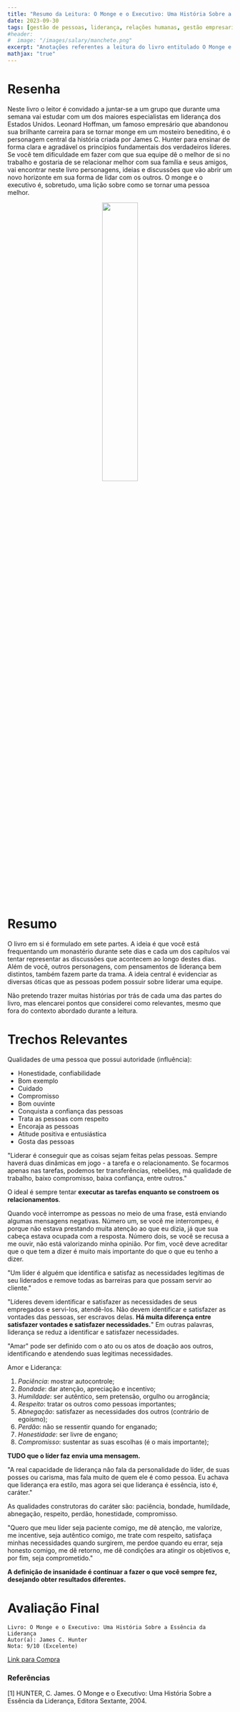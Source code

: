 ```yaml
---
title: "Resumo da Leitura: O Monge e o Executivo: Uma História Sobre a Essência da Liderança"
date: 2023-09-30
tags: [gestão de pessoas, liderança, relações humanas, gestão empresarial]
#header:
#  image: "/images/salary/manchete.png"
excerpt: "Anotações referentes a leitura do livro entitulado O Monge e o Executivo: Uma História Sobre a Essência da Liderança de James C. Hunter."
mathjax: "true"
---
```


# Resenha

Neste livro o leitor é convidado a juntar-se a um grupo que durante uma semana vai estudar com um dos maiores especialistas em liderança dos Estados Unidos. Leonard Hoffman, um famoso empresário que abandonou sua brilhante carreira para se tornar monge em um mosteiro beneditino, é o personagem central da história criada por James C. Hunter para ensinar de forma clara e agradável os princípios fundamentais dos verdadeiros líderes. Se você tem dificuldade em fazer com que sua equipe dê o melhor de si no trabalho e gostaria de se relacionar melhor com sua família e seus amigos, vai encontrar neste livro personagens, ideias e discussões que vão abrir um novo horizonte em sua forma de lidar com os outros. O monge e o executivo é, sobretudo, uma lição sobre como se tornar uma pessoa melhor.


<center>
<img src="https://m.media-amazon.com/images/I/8192shIMsyL._SY522_.jpg" style="width:40%"></center>

# Resumo

O livro em si é formulado em sete partes. A ideia é que você está frequentando um monastério durante sete dias e cada um dos capítulos vai tentar representar as discussões que acontecem ao longo destes dias. Além de você, outros personagens, com pensamentos de liderança bem distintos, também fazem parte da trama. A ideia central é evidenciar as diversas óticas que as pessoas podem possuir sobre liderar uma equipe.

Não pretendo trazer muitas histórias por trás de cada uma das partes do livro, mas elencarei pontos que considerei como relevantes, mesmo que fora do contexto abordado durante a leitura.

# Trechos Relevantes

Qualidades de uma pessoa que possui autoridade (influência):
- Honestidade, confiabilidade
- Bom exemplo
- Cuidado
- Compromisso
- Bom ouvinte
- Conquista a confiança das pessoas
- Trata as pessoas com respeito
- Encoraja as pessoas
- Atitude positiva e entusiástica
- Gosta das pessoas


"Liderar é conseguir que as coisas sejam feitas pelas pessoas. Sempre haverá duas dinâmicas em jogo - a tarefa e o relacionamento. Se focarmos apenas nas tarefas, podemos ter transferências, rebeliões, má qualidade de trabalho, baixo compromisso, baixa confiança, entre outros."

O ideal é sempre tentar **executar as tarefas enquanto se constroem os relacionamentos**.

Quando você interrompe as pessoas no meio de uma frase, está enviando algumas mensagens negativas. Número um, se você me interrompeu, é porque não estava prestando muita atenção ao que eu dizia, já que sua cabeça estava ocupada com a resposta. Número dois, se você se recusa a me ouvir, não está valorizando minha opinião. Por fim, você deve acreditar que o que tem a dizer é muito mais importante do que o que eu tenho a dizer.

"Um líder é alguém que identifica e satisfaz as necessidades legítimas de seu liderados e remove todas as barreiras para que possam servir ao cliente."

"Líderes devem identificar e satisfazer as necessidades de seus empregados e servi-los, atendê-los. Não devem identificar e satisfazer as vontades das pessoas, ser escravos delas. **Há muita diferença entre satisfazer vontades e satisfazer necessidades.**" Em outras palavras, liderança se reduz a identificar e satisfazer necessidades.

"Amar" pode ser definido com o ato ou os atos de doação aos outros, identificando e atendendo suas legitimas necessidades.

Amor e Liderança:
1. *Paciência*: mostrar autocontrole;
2. *Bondade*: dar atenção, apreciação e incentivo;
3. *Humildade*: ser autêntico, sem pretensão, orgulho ou arrogância;
4. *Respeito*: tratar os outros como pessoas importantes;
5. *Abnegação*: satisfazer as necessidades dos outros (contrário de egoísmo);
6. *Perdão*: não se ressentir quando for enganado;
7. *Honestidade*: ser livre de engano;
8. *Compromisso*: sustentar as suas escolhas (é o mais importante);

**TUDO que o líder faz envia uma mensagem.**

"A real capacidade de liderança não fala da personalidade do líder, de suas posses ou carisma, mas fala muito de quem ele é como pessoa. Eu achava que liderança era estilo, mas agora sei que liderança é essência, isto é, caráter."

As qualidades construtoras do caráter são: paciência, bondade, humildade, abnegação, respeito, perdão, honestidade, compromisso. 

"Quero que meu líder seja paciente comigo, me dê atenção, me valorize, me incentive, seja autêntico comigo, me trate com respeito, satisfaça minhas necessidades quando surgirem, me perdoe quando eu errar, seja honesto comigo, me dê retorno, me dê condições ara atingir os objetivos e, por fim, seja comprometido."

**A definição de insanidade é continuar a fazer o que você sempre fez, desejando obter resultados diferentes.** 

# Avaliação Final

    Livro: O Monge e o Executivo: Uma História Sobre a Essência da Liderança
    Autor(a): James C. Hunter
    Nota: 9/10 (Excelente)

[Link para Compra](https://www.amazon.com.br/monge-executivo-James-C-Hunter/dp/8575421026#detailBullets_feature_div)

### Referências

[1] HUNTER, C. James. O Monge e o Executivo: Uma História Sobre a Essência da Liderança, Editora Sextante, 2004.